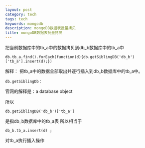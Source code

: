 ```yaml
---
layout: post
category: tech
tags: tech
keywords: mongodb
description: mongoDB数据表批量拷贝
title: mongoDB数据表批量拷贝
---
```

把当前数据库中的tb_a中的数据拷贝到db_b数据库中的tb_a中
```
db.tb_a.find().forEach(function(d){db.getSiblingDB('db_b')['tb_a'].insert(d);})
```

解释：
把tb_a中的数据全部取出并逐行插入到db_b数据库中的tb_a中。
```
db.getSiblingDb：
```

官网的解释是：a database object

所以 
```
db.getSiblingDB('db_b')['tb_a'] 
```

是指db_b数据库中的tb_a表
所以相当于 
```
db_b.tb_a.insert(d) ; 
```

对tb_a执行插入操作
